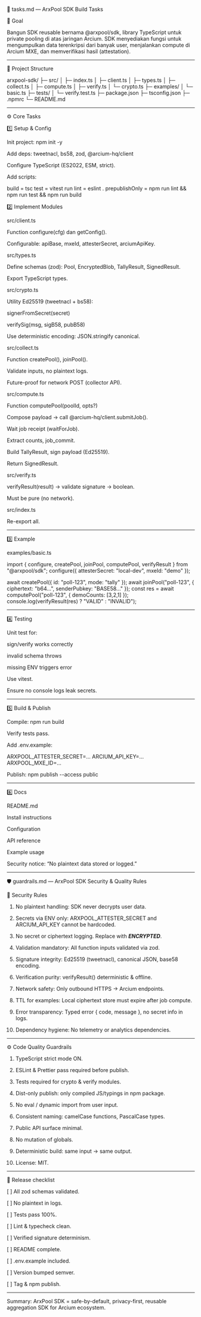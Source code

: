 🧩 tasks.md — ArxPool SDK Build Tasks

🎯 Goal

Bangun SDK reusable bernama @arxpool/sdk, library TypeScript untuk private pooling di atas jaringan Arcium.
SDK menyediakan fungsi untuk mengumpulkan data terenkripsi dari banyak user, menjalankan compute di Arcium MXE, dan memverifikasi hasil (attestation).


---

📁 Project Structure

arxpool-sdk/
├─ src/
│  ├─ index.ts
│  ├─ client.ts
│  ├─ types.ts
│  ├─ collect.ts
│  ├─ compute.ts
│  ├─ verify.ts
│  └─ crypto.ts
├─ examples/
│  └─ basic.ts
├─ tests/
│  └─ verify.test.ts
├─ package.json
├─ tsconfig.json
├─ .npmrc
└─ README.md


---

⚙️ Core Tasks

1️⃣ Setup & Config

Init project: npm init -y

Add deps: tweetnacl, bs58, zod, @arcium-hq/client

Configure TypeScript (ES2022, ESM, strict).

Add scripts:

build = tsc
test = vitest run
lint = eslint .
prepublishOnly = npm run lint && npm run test && npm run build


2️⃣ Implement Modules

src/client.ts

Function configure(cfg) dan getConfig().

Configurable: apiBase, mxeId, attesterSecret, arciumApiKey.


src/types.ts

Define schemas (zod): Pool, EncryptedBlob, TallyResult, SignedResult.

Export TypeScript types.


src/crypto.ts

Utility Ed25519 (tweetnacl + bs58):

signerFromSecret(secret)

verifySig(msg, sigB58, pubB58)


Use deterministic encoding: JSON.stringify canonical.


src/collect.ts

Function createPool(), joinPool().

Validate inputs, no plaintext logs.

Future-proof for network POST (collector API).


src/compute.ts

Function computePool(poolId, opts?)

Compose payload → call @arcium-hq/client.submitJob().

Wait job receipt (waitForJob).

Extract counts, job_commit.

Build TallyResult, sign payload (Ed25519).


Return SignedResult.


src/verify.ts

verifyResult(result) → validate signature → boolean.

Must be pure (no network).


src/index.ts

Re-export all.



---

3️⃣ Example

examples/basic.ts

import { configure, createPool, joinPool, computePool, verifyResult } from "@arxpool/sdk";
configure({ attesterSecret: "local-dev", mxeId: "demo" });

await createPool({ id: "poll-123", mode: "tally" });
await joinPool("poll-123", { ciphertext: "b64...", senderPubkey: "BASE58..." });
const res = await computePool("poll-123", { demoCounts: [3,2,1] });
console.log(verifyResult(res) ? "VALID" : "INVALID");


---

4️⃣ Testing

Unit test for:

sign/verify works correctly

invalid schema throws

missing ENV triggers error


Use vitest.

Ensure no console logs leak secrets.



---

5️⃣ Build & Publish

Compile: npm run build

Verify tests pass.

Add .env.example:

ARXPOOL_ATTESTER_SECRET=...
ARCIUM_API_KEY=...
ARXPOOL_MXE_ID=...

Publish: npm publish --access public



---

6️⃣ Docs

README.md

Install instructions

Configuration

API reference

Example usage

Security notice: “No plaintext data stored or logged.”



---

🛡 guardrails.md — ArxPool SDK Security & Quality Rules

🔐 Security Rules

1. No plaintext handling: SDK never decrypts user data.


2. Secrets via ENV only: ARXPOOL_ATTESTER_SECRET and ARCIUM_API_KEY cannot be hardcoded.


3. No secret or ciphertext logging. Replace with ***ENCRYPTED***.


4. Validation mandatory: All function inputs validated via zod.


5. Signature integrity: Ed25519 (tweetnacl), canonical JSON, base58 encoding.


6. Verification purity: verifyResult() deterministic & offline.


7. Network safety: Only outbound HTTPS → Arcium endpoints.


8. TTL for examples: Local ciphertext store must expire after job compute.


9. Error transparency: Typed error { code, message }, no secret info in logs.


10. Dependency hygiene: No telemetry or analytics dependencies.




---

⚙️ Code Quality Guardrails

1. TypeScript strict mode ON.


2. ESLint & Prettier pass required before publish.


3. Tests required for crypto & verify modules.


4. Dist-only publish: only compiled JS/typings in npm package.


5. No eval / dynamic import from user input.


6. Consistent naming: camelCase functions, PascalCase types.


7. Public API surface minimal.


8. No mutation of globals.


9. Deterministic build: same input → same output.


10. License: MIT.




---

🧩 Release checklist

[ ] All zod schemas validated.

[ ] No plaintext in logs.

[ ] Tests pass 100%.

[ ] Lint & typecheck clean.

[ ] Verified signature determinism.

[ ] README complete.

[ ] .env.example included.

[ ] Version bumped semver.

[ ] Tag & npm publish.



---

Summary:
ArxPool SDK = safe-by-default, privacy-first, reusable aggregation SDK for Arcium ecosystem.

